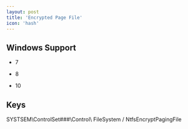```yaml
---
layout: post
title: 'Encrypted Page File'
icon: 'hash'
---
```


## Windows Support

- 7

- 8

- 10



## Keys

SYSTSEM\ControlSet###\Control\ FileSystem / NtfsEncryptPagingFile

